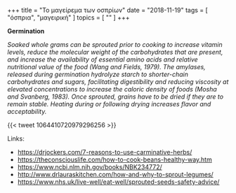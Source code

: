 +++
title = "Το μαγείρεμα των οσπρίων"
date = "2018-11-19"
tags = [ "όσπρια", "μαγειρική" ]
topics = [ "" ]
+++

**Germination**

*Soaked whole grams can be sprouted prior to cooking to increase vitamin levels, reduce the molecular weight of the carbohydrates that are present, and increase the availability of essential amino acids and relative nutritional value of the food (Wang and Fields, 1979). The amylases, released during germination hydrolyze starch to shorter-chain carbohydrates and sugars, facilitating digestibility and reducing viscosity at elevated concentrations to increase the caloric density of foods (Mosha and Svanberg, 1983). Once sprouted, grains have to be dried if they are to remain stable. Heating during or following drying increases flavor and acceptability.*

{{< tweet 1064410720979296256 >}}

Links:

-   <https://drjockers.com/7-reasons-to-use-carminative-herbs/>
-   <https://theconsciouslife.com/how-to-cook-beans-healthy-way.htm>
-   <https://www.ncbi.nlm.nih.gov/books/NBK234772/>
-   <http://www.drlauraskitchen.com/how-and-why-to-sprout-legumes/>
-   <https://www.nhs.uk/live-well/eat-well/sprouted-seeds-safety-advice/>
